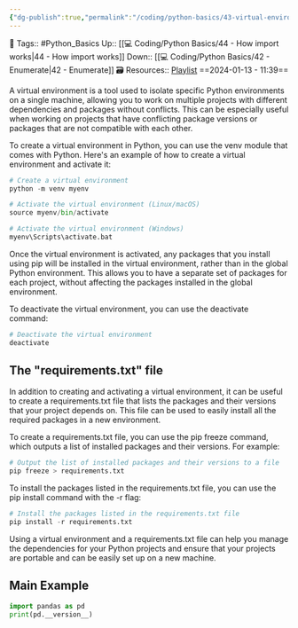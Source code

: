 ```yaml
---
{"dg-publish":true,"permalink":"/coding/python-basics/43-virtual-environment/","dgPassFrontmatter":true,"noteIcon":"3","created":"2024-01-13T11:38:56.815+05:30","updated":"2024-01-14T14:18:02.543+05:30"}
---
```


🧶 Tags:: #Python_Basics 
Up:: [[💻 Coding/Python Basics/44 - How import works\|44 - How import works]]
Down:: [[💻 Coding/Python Basics/42 - Enumerate\|42 - Enumerate]]
🗃 Resources:: [Playlist](https://www.youtube.com/playlist?list=PLu0W_9lII9agwh1XjRt242xIpHhPT2llg)
==2024-01-13 - 11:39==

A virtual environment is a tool used to isolate specific Python environments on a single machine, allowing you to work on multiple projects with different dependencies and packages without conflicts. This can be especially useful when working on projects that have conflicting package versions or packages that are not compatible with each other.

To create a virtual environment in Python, you can use the venv module that comes with Python. Here's an example of how to create a virtual environment and activate it:

```python
# Create a virtual environment
python -m venv myenv

# Activate the virtual environment (Linux/macOS)
source myenv/bin/activate

# Activate the virtual environment (Windows)
myenv\Scripts\activate.bat
```

Once the virtual environment is activated, any packages that you install using pip will be installed in the virtual environment, rather than in the global Python environment. This allows you to have a separate set of packages for each project, without affecting the packages installed in the global environment.

To deactivate the virtual environment, you can use the deactivate command:

```python
# Deactivate the virtual environment
deactivate
```

## The "requirements.txt" file
In addition to creating and activating a virtual environment, it can be useful to create a requirements.txt file that lists the packages and their versions that your project depends on. This file can be used to easily install all the required packages in a new environment.

To create a requirements.txt file, you can use the pip freeze command, which outputs a list of installed packages and their versions. For example:
```python
# Output the list of installed packages and their versions to a file
pip freeze > requirements.txt
```

To install the packages listed in the requirements.txt file, you can use the pip install command with the -r flag:
```python
# Install the packages listed in the requirements.txt file
pip install -r requirements.txt
```

Using a virtual environment and a requirements.txt file can help you manage the dependencies for your Python projects and ensure that your projects are portable and can be easily set up on a new machine.

## Main Example
```python
import pandas as pd
print(pd.__version__)
```
